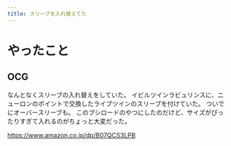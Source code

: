 ```yaml
---
title: スリーブを入れ替えてた
---
```


# やったこと

## OCG

なんとなくスリーブの入れ替えをしていた。
イビルツインラビュリンスに、ニューロンのポイントで交換したライブツインのスリーブを付けていた。
ついでにオーバースリーブも。
このブシロードのやつにしたのだけど、サイズがぴったりすぎて入れるのがちょっと大変だった。

<https://www.amazon.co.jp/dp/B07QCS3LPB>
